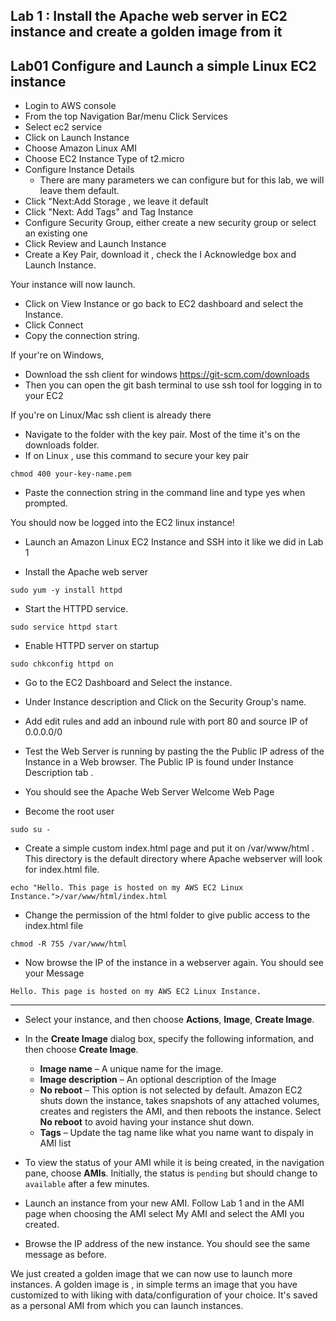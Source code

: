 ## Lab 1 : Install the Apache web server in EC2 instance and create a golden image from it

## Lab01 Configure and Launch a simple Linux EC2 instance

- Login to AWS console 
- From the top Navigation Bar/menu Click Services 
- Select ec2 service
- Click on Launch Instance
- Choose Amazon Linux AMI
- Choose EC2 Instance Type of t2.micro
- Configure Instance Details
  - There are many parameters  we can configure  but for this lab, we will leave them default. 
- Click "Next:Add Storage , we leave it default
- Click "Next: Add Tags" and Tag Instance
- Configure Security Group, either create a new security group or select an existing one
- Click Review and Launch Instance
- Create a Key Pair, download it  , check the I Acknowledge box and Launch Instance.

Your instance will now launch. 

- Click on View Instance or go back to EC2 dashboard and select the Instance. 
- Click Connect
- Copy the connection string.


If your're on Windows, 
- Download the ssh client for windows https://git-scm.com/downloads 
- Then you can open the git bash terminal to use ssh tool for logging in to your EC2


If you're on Linux/Mac ssh client is already there

- Navigate to the folder with the key pair. Most of the time it's on the downloads folder. 
- If on Linux , use this command to secure your key pair
```console
chmod 400 your-key-name.pem
```
- Paste the connection string in the command line and type yes when prompted. 


You should now be logged into the EC2 linux instance!



- Launch an Amazon Linux EC2 Instance and SSH into it like we did in Lab 1 


- Install the Apache web server

```console
sudo yum -y install httpd
```
- Start the HTTPD service.

```console
sudo service httpd start  
```

- Enable HTTPD server on startup
```console
sudo chkconfig httpd on

```
- Go to the EC2 Dashboard and Select the instance. 
- Under Instance description and Click on the Security Group's name. 
- Add edit rules and add an inbound rule with port 80 and source IP of  0.0.0.0/0 

- Test the Web Server is running by pasting the the Public IP adress of the Instance in a Web browser. The Public IP is found under Instance Description tab .

- You should see the Apache Web Server Welcome Web Page

- Become the root user
```console
sudo su - 
```
- Create a simple custom index.html page and put it on /var/www/html . This directory is the default directory where Apache webserver will look for index.html file. 
```console
echo "Hello. This page is hosted on my AWS EC2 Linux Instance.">/var/www/html/index.html
```
- Change the permission of the html folder to give public access to the index.html file
```console
chmod -R 755 /var/www/html
```

- Now browse the IP of the instance in a webserver again. You should see your Message 
```
Hello. This page is hosted on my AWS EC2 Linux Instance.
```


------
- Select your instance, and then choose **Actions**, **Image**, **Create Image**\.
- In the **Create Image** dialog box, specify the following information, and then choose **Create Image**\.
   + **Image name** – A unique name for the image\.
   + **Image description** – An optional description of the Image
   + **No reboot** – This option is not selected by default\. Amazon EC2 shuts down the instance, takes snapshots of any attached volumes, creates and registers the AMI, and then reboots the instance\. Select **No reboot** to avoid having your instance shut down\.
   + **Tags** – Update the tag name like what you name want to dispaly in AMI list
-  To view the status of your AMI while it is being created, in the navigation pane, choose **AMIs**\. Initially, the status is `pending` but should change to `available` after a few minutes\.

  
-  Launch an instance from your new AMI. Follow Lab 1 and in the AMI page when choosing the AMI select My AMI and select the AMI you created. 
- Browse the IP address of the new instance. You should see the same message as before. 

We just created a golden image that we can now use to launch more instances. A golden image is , in simple terms an image that you have customized to with liking with data/configuration of your choice. It's saved as a personal AMI from which you can launch instances.
